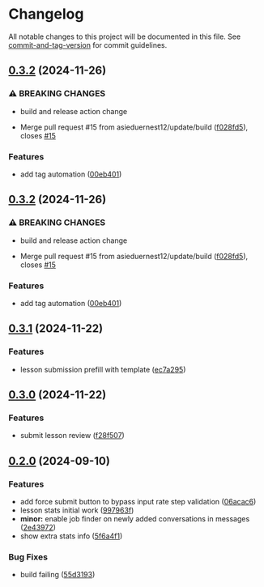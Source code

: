 # Changelog

All notable changes to this project will be documented in this file. See [commit-and-tag-version](https://github.com/absolute-version/commit-and-tag-version) for commit guidelines.

## [0.3.2](https://github.com/asieduernest12/wyzant-looker/compare/v0.3.1...v0.3.2) (2024-11-26)


### ⚠ BREAKING CHANGES

* build and release action change

* Merge pull request #15 from asieduernest12/update/build ([f028fd5](https://github.com/asieduernest12/wyzant-looker/commit/f028fd5fef07711996f4c45de7821fb6328e796c)), closes [#15](https://github.com/asieduernest12/wyzant-looker/issues/15)


### Features

* add tag automation ([00eb401](https://github.com/asieduernest12/wyzant-looker/commit/00eb401a4fbddec5208a8f948592216e80601d07))

## [0.3.2](https://github.com/asieduernest12/wyzant-looker/compare/v0.3.1...v0.3.2) (2024-11-26)


### ⚠ BREAKING CHANGES

* build and release action change

* Merge pull request #15 from asieduernest12/update/build ([f028fd5](https://github.com/asieduernest12/wyzant-looker/commit/f028fd5fef07711996f4c45de7821fb6328e796c)), closes [#15](https://github.com/asieduernest12/wyzant-looker/issues/15)


### Features

* add tag automation ([00eb401](https://github.com/asieduernest12/wyzant-looker/commit/00eb401a4fbddec5208a8f948592216e80601d07))

## [0.3.1](https://github.com/asieduernest12/wyzant-looker/compare/v0.3.0...v0.3.1) (2024-11-22)


### Features

* lesson submission prefill with template ([ec7a295](https://github.com/asieduernest12/wyzant-looker/commit/ec7a29518cfc7711254be280ca9a32dcdb8578f0))

## [0.3.0](https://github.com/asieduernest12/wyzant-looker/compare/v0.2.0...v0.3.0) (2024-11-22)


### Features

* submit lesson review ([f28f507](https://github.com/asieduernest12/wyzant-looker/commit/f28f50709a73b05cef94df64254d00fe982db191))

## [0.2.0](https://github.com/asieduernest12/wyzant-looker/compare/997963f5fb8e89ed4c19e7e000642677eba859a1...v0.2.0) (2024-09-10)


### Features

* add force submit button to bypass input rate step validation ([06acac6](https://github.com/asieduernest12/wyzant-looker/commit/06acac645a48552557f6b950e5cd99b8c75b1812))
* lesson stats initial work ([997963f](https://github.com/asieduernest12/wyzant-looker/commit/997963f5fb8e89ed4c19e7e000642677eba859a1))
* **minor:** enable job finder on newly added conversations in messages ([2e43972](https://github.com/asieduernest12/wyzant-looker/commit/2e439721554d8eedf7370ee5f32b0aca381bd8d7))
* show extra stats info ([5f6a4f1](https://github.com/asieduernest12/wyzant-looker/commit/5f6a4f15915b1ef0263e97dae11d934dad6e7331))


### Bug Fixes

* build failing ([55d3193](https://github.com/asieduernest12/wyzant-looker/commit/55d3193484c02bd971af52f0428b205d138d9181))
